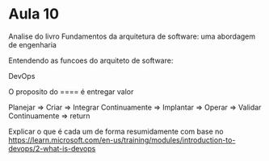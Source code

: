 # Aula 10

Analise do livro Fundamentos da arquitetura de software: uma abordagem de engenharia

Entendendo as funcoes do arquiteto de software:


DevOps

O proposito do ==== é entregar valor

Planejar => Criar => Integrar Continuamente => Implantar => Operar => Validar Continuamente => return

Explicar o que é cada um de forma resumidamente com base no https://learn.microsoft.com/en-us/training/modules/introduction-to-devops/2-what-is-devops